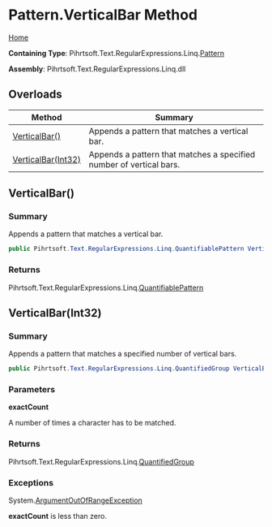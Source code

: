 # Pattern\.VerticalBar Method

[Home](../../../../../../README.md)

**Containing Type**: Pihrtsoft\.Text\.RegularExpressions\.Linq\.[Pattern](../README.md)

**Assembly**: Pihrtsoft\.Text\.RegularExpressions\.Linq\.dll

## Overloads

| Method | Summary |
| ------ | ------- |
| [VerticalBar()](#Pihrtsoft_Text_RegularExpressions_Linq_Pattern_VerticalBar) | Appends a pattern that matches a vertical bar\. |
| [VerticalBar(Int32)](#Pihrtsoft_Text_RegularExpressions_Linq_Pattern_VerticalBar_System_Int32_) | Appends a pattern that matches a specified number of vertical bars\. |

## VerticalBar\(\) <a name="Pihrtsoft_Text_RegularExpressions_Linq_Pattern_VerticalBar"></a>

### Summary

Appends a pattern that matches a vertical bar\.

```csharp
public Pihrtsoft.Text.RegularExpressions.Linq.QuantifiablePattern VerticalBar()
```

### Returns

Pihrtsoft\.Text\.RegularExpressions\.Linq\.[QuantifiablePattern](../../QuantifiablePattern/README.md)

## VerticalBar\(Int32\) <a name="Pihrtsoft_Text_RegularExpressions_Linq_Pattern_VerticalBar_System_Int32_"></a>

### Summary

Appends a pattern that matches a specified number of vertical bars\.

```csharp
public Pihrtsoft.Text.RegularExpressions.Linq.QuantifiedGroup VerticalBar(int exactCount)
```

### Parameters

**exactCount**

A number of times a character has to be matched\.

### Returns

Pihrtsoft\.Text\.RegularExpressions\.Linq\.[QuantifiedGroup](../../QuantifiedGroup/README.md)

### Exceptions

System\.[ArgumentOutOfRangeException](https://docs.microsoft.com/en-us/dotnet/api/system.argumentoutofrangeexception)

**exactCount** is less than zero\.

